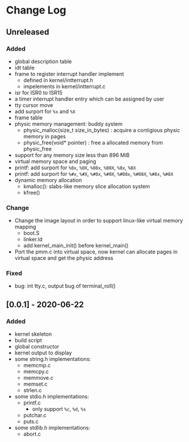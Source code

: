 # Change Log

## Unreleased
### Added
- global description table
- idt table
- frame to register interrupt handler implement
    - defined in kernel/intterrupt.h
    - impelements in kernel/intterrupt.c
- isr for ISR0 to ISR15
- a timer interrupt handler entry which can be assigned by user
- tty cursor move
- add surport for ```%x``` and ```%X```
- frame table
- physic memory management: buddy system
    - physic_malloc(size_t size_in_bytes) : acquire a contigious physic memory in pages
    - physic_free(void* pointer) : free a allocated memory from physic_free 
- support for any memory size less than 896 MiB
- virtual memory space and paging
- printf: add surport for ```%0x```, ```%0X```, ```%08x```, ```%08X```, ```%8x```, ```%8X```
- printf: add surport for ```%#x```, ```%#X```, ```%#0x```, ```%#0X```, ```%#08x```, ```%#08X```, ```%#8x```, ```%#8X```
- dynamic memory allocation
    - kmalloc(): slabs-like memory slice allocation system
    - kfree()

### Change
- Change the image layout in order to support linux-like virtual memory mapping
    - boot.S
    - linker.ld
    - add kernel_main_init() before kernel_main()
- Port the pmm.c into virtual space, now kernel can allocate pages in virtual space and get the physic address


### Fixed
- bug: int tty.c, output bug of terminal_roll()


## [0.0.1] - 2020-06-22
### Added
- kernel skeleton
- build script
- global constructor
- kernel output to display
- some string.h implementations:
    - memcmp.c
    - memcpy.c
    - memmove.c
    - memset.c
    - strlen.c
- some stdio.h implementations:
    - printf.c
        - only support ```%c```, ```%d```, ```%s```
    - putchar.c
    - puts.c
- some stdlib.h implementations:
    - abort.c